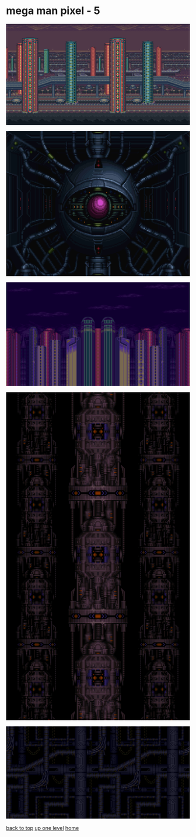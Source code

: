 # mega man pixel - 5
[![mmx1_highway_bg_1_enlarged.png](/desktop/mega%20man%20pixel/mmx1_highway_bg_1_enlarged.png "mmx1_highway_bg_1_enlarged.png")](https://raw.githubusercontent.com/buckmanc/wallpapers/main/desktop/mega%20man%20pixel/mmx1_highway_bg_1_enlarged.png)

[![mmx3_doppler_bg_enlarged.png](/desktop/mega%20man%20pixel/mmx3_doppler_bg_enlarged.png "mmx3_doppler_bg_enlarged.png")](https://raw.githubusercontent.com/buckmanc/wallpapers/main/desktop/mega%20man%20pixel/mmx3_doppler_bg_enlarged.png)

[![mmx3_intro_city_bg_enlarged.png](/desktop/mega%20man%20pixel/mmx3_intro_city_bg_enlarged.png "mmx3_intro_city_bg_enlarged.png")](https://raw.githubusercontent.com/buckmanc/wallpapers/main/desktop/mega%20man%20pixel/mmx3_intro_city_bg_enlarged.png)

[![mmx3_vile_bg_2_enlarged.png](/desktop/mega%20man%20pixel/mmx3_vile_bg_2_enlarged.png "mmx3_vile_bg_2_enlarged.png")](https://raw.githubusercontent.com/buckmanc/wallpapers/main/desktop/mega%20man%20pixel/mmx3_vile_bg_2_enlarged.png)

[![mmx3_vile_bg_enlarged.png](/desktop/mega%20man%20pixel/mmx3_vile_bg_enlarged.png "mmx3_vile_bg_enlarged.png")](https://raw.githubusercontent.com/buckmanc/wallpapers/main/desktop/mega%20man%20pixel/mmx3_vile_bg_enlarged.png)


</p>
</details>


[back to top](#)
[up one level](/desktop/README.MD)
[home](/)
